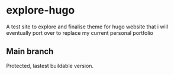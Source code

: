 # explore-hugo
A test site to explore and finalise theme for hugo website that i will eventually port over to replace my current personal portfolio

## Main branch
Protected, lastest buildable version.
